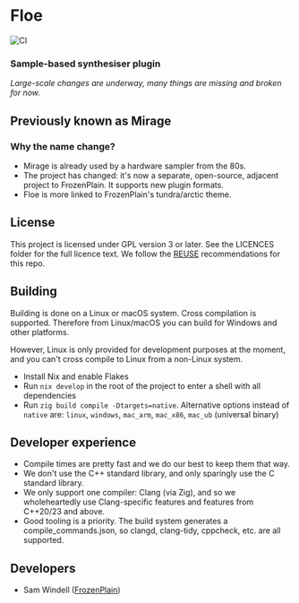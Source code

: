<!--
SPDX-FileCopyrightText: 2018-2024 Sam Windell
SPDX-License-Identifier: CC0-1.0
-->


# Floe

![CI](https://github.com/Floe-Synth/Floe/actions/workflows/ci.yml/badge.svg)

### Sample-based synthesiser plugin
_Large-scale changes are underway, many things are missing and broken for now._

## Previously known as Mirage
### Why the name change?
- Mirage is already used by a hardware sampler from the 80s.
- The project has changed: it's now a separate, open-source, adjacent project to FrozenPlain. It supports new plugin formats.
- Floe is more linked to FrozenPlain's tundra/arctic theme.

## License
This project is licensed under GPL version 3 or later. See the LICENCES folder for the full licence text. We follow the [REUSE](https://reuse.software/) recommendations for this repo.

## Building
Building is done on a Linux or macOS system. Cross compilation is supported. Therefore from Linux/macOS you can build for Windows and other platforms. 

However, Linux is only provided for development purposes at the moment, and you can't cross compile to Linux from a non-Linux system.

- Install Nix and enable Flakes
- Run `nix develop` in the root of the project to enter a shell with all dependencies
- Run `zig build compile -Dtargets=native`. Alternative options instead of `native` are: `linux`, `windows`, `mac_arm`, `mac_x86`, `mac_ub` (universal binary)

## Developer experience
- Compile times are pretty fast and we do our best to keep them that way.
- We don't use the C++ standard library, and only sparingly use the C standard library.
- We only support one compiler: Clang (via Zig), and so we wholeheartedly use Clang-specific features and features from C++20/23 and above.
- Good tooling is a priority. The build system generates a compile_commands.json, so clangd, clang-tidy, cppcheck, etc. are all supported.

## Developers
- Sam Windell ([FrozenPlain](https://frozenplain.com/))

